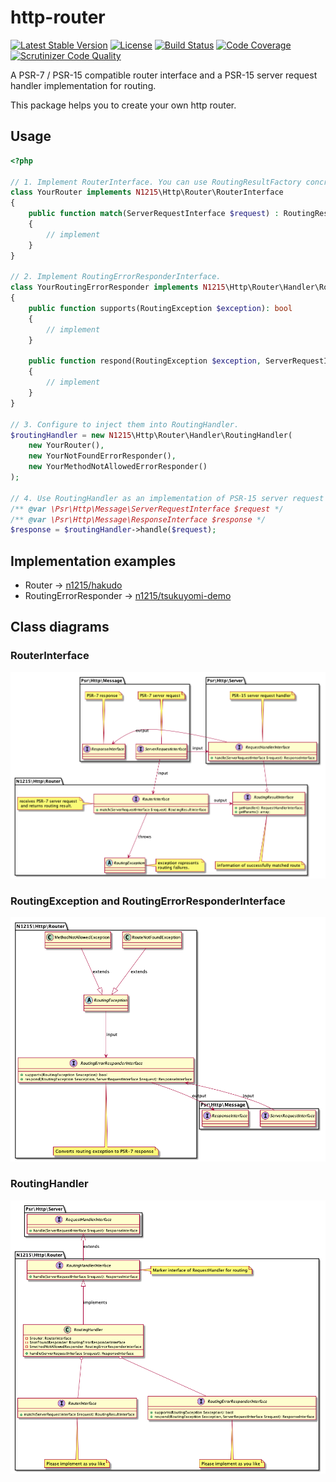# http-router

[![Latest Stable Version](https://poser.pugx.org/n1215/http-router/v/stable)](https://packagist.org/packages/n1215/http-router)
[![License](https://poser.pugx.org/n1215/http-router/license)](https://packagist.org/packages/n1215/http-router)
[![Build Status](https://scrutinizer-ci.com/g/n1215/http-router/badges/build.png?b=master)](https://scrutinizer-ci.com/g/n1215/http-router/build-status/master)
[![Code Coverage](https://scrutinizer-ci.com/g/n1215/http-router/badges/coverage.png?b=master)](https://scrutinizer-ci.com/g/n1215/http-router/?branch=master)
[![Scrutinizer Code Quality](https://scrutinizer-ci.com/g/n1215/http-router/badges/quality-score.png?b=master)](https://scrutinizer-ci.com/g/n1215/http-router/?branch=master)

A PSR-7 / PSR-15 compatible router interface and a PSR-15 server request handler implementation for routing.

This package helps you to create your own http router.

## Usage

```php
<?php

// 1. Implement RouterInterface. You can use RoutingResultFactory concrete classes to create RoutingResult.
class YourRouter implements N1215\Http\Router\RouterInterface
{
    public function match(ServerRequestInterface $request) : RoutingResultInterface
    {
        // implement
    }
}

// 2. Implement RoutingErrorResponderInterface.
class YourRoutingErrorResponder implements N1215\Http\Router\Handler\RoutingErrorResponderInterface
{
    public function supports(RoutingException $exception): bool
    {
        // implement
    }

    public function respond(RoutingException $exception, ServerRequestInterface $request): ResponseInterface
    {
        // implement
    }
}

// 3. Configure to inject them into RoutingHandler.
$routingHandler = new N1215\Http\Router\Handler\RoutingHandler(
    new YourRouter(),
    new YourNotFoundErrorResponder(),
    new YourMethodNotAllowedErrorResponder()
);

// 4. Use RoutingHandler as an implementation of PSR-15 server request handler.
/** @var \Psr\Http\Message\ServerRequestInterface $request */
/** @var \Psr\Http\Message\ResponseInterface $response */
$response = $routingHandler->handle($request);

```

## Implementation examples
* Router -> [n1215/hakudo](https://github.com/n1215/hakudo/blob/v0.7.0/src/Router.php)
* RoutingErrorResponder -> [n1215/tsukuyomi-demo](https://github.com/n1215/tsukuyomi-demo/blob/v0.6.0/app/Http/Routing/RoutingErrorResponder.php)

## Class diagrams

### RouterInterface
![router](doc/router.png)

### RoutingException and RoutingErrorResponderInterface
![routing-error](doc/routing-error.png)

### RoutingHandler
![routing-handler](doc/routing-handler.png)
